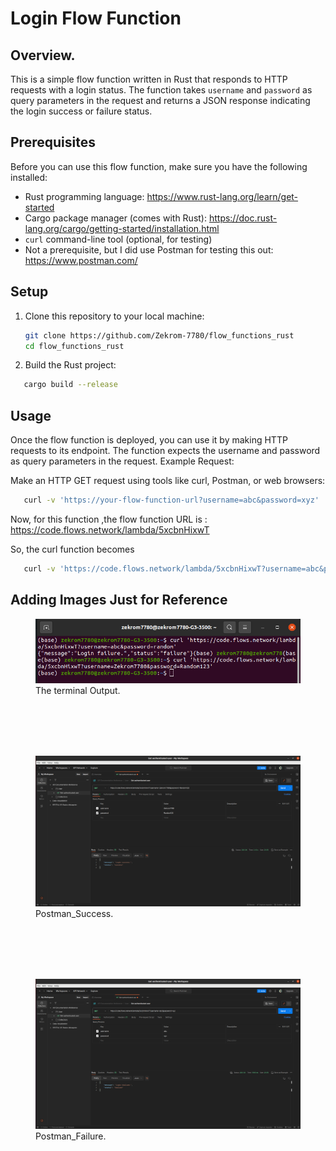 # Login Flow Function

## Overview.

This is a simple flow function written in Rust that responds to HTTP requests with a login status. The function takes `username` and `password` as query parameters in the request and returns a JSON response indicating the login success or failure status.

## Prerequisites

Before you can use this flow function, make sure you have the following installed:

- Rust programming language: https://www.rust-lang.org/learn/get-started
- Cargo package manager (comes with Rust): https://doc.rust-lang.org/cargo/getting-started/installation.html
- `curl` command-line tool (optional, for testing)
- Not a prerequisite, but I did use Postman for testing this out: https://www.postman.com/

## Setup

1. Clone this repository to your local machine:

   ```bash
   git clone https://github.com/Zekrom-7780/flow_functions_rust
   cd flow_functions_rust
   ```
2. Build the Rust project:
   
```bash
   cargo build --release
   ```
## Usage

Once the flow function is deployed, you can use it by making HTTP requests to its endpoint. The function expects the username and password as query parameters in the request.
Example Request:

Make an HTTP GET request using tools like curl, Postman, or web browsers:
```bash
   curl -v 'https://your-flow-function-url?username=abc&password=xyz'
   ```

Now, for this function ,the flow function URL is : https://code.flows.network/lambda/5xcbnHixwT

So, the curl function becomes 
```bash
   curl -v 'https://code.flows.network/lambda/5xcbnHixwT?username=abc&password=xyz'
   ```
## Adding Images Just for Reference


   <figure>
   <img src="https://github.com/Zekrom-7780/flow_functions_rust/blob/main/Images_to_attach/cmd.png" alt="Terminal_Output">
   <figcaption>The terminal Output.</figcaption>
   </figure>
   <br><br><br><br>
   <figure>
   <img src="https://github.com/Zekrom-7780/flow_functions_rust/blob/main/Images_to_attach/postman_yes.png" alt="Postman_Success">
   <figcaption>Postman_Success.</figcaption>
   </figure>
   <br><br><br><br>
   <figure>
   <img src="https://github.com/Zekrom-7780/flow_functions_rust/blob/main/Images_to_attach/postman_no.png" alt="Postman_Failure">
   <figcaption>Postman_Failure.</figcaption>
   </figure>




